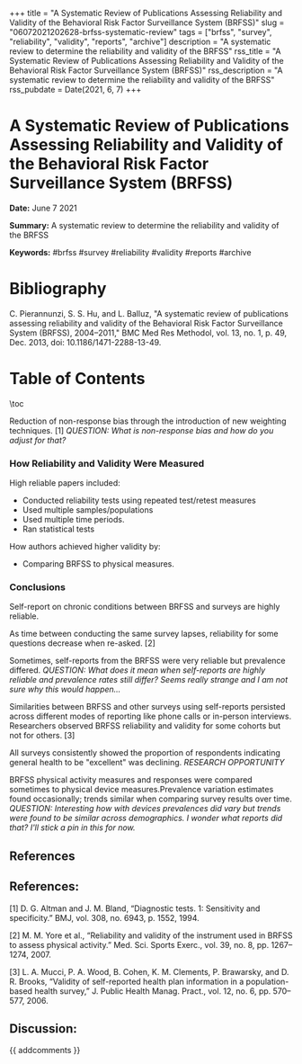 +++
title = "A Systematic Review of Publications Assessing Reliability and Validity of the Behavioral Risk Factor Surveillance System (BRFSS)"
slug = "06072021202628-brfss-systematic-review"
tags = ["brfss", "survey", "reliability", "validity", "reports", "archive"]
description = "A systematic review to determine the reliability and validity of the BRFSS"
rss_title = "A Systematic Review of Publications Assessing Reliability and Validity of the Behavioral Risk Factor Surveillance System (BRFSS)"
rss_description = "A systematic review to determine the reliability and validity of the BRFSS"
rss_pubdate = Date(2021, 6, 7)
+++



A Systematic Review of Publications Assessing Reliability and Validity of the Behavioral Risk Factor Surveillance System (BRFSS)
=========

**Date:** June 7 2021

**Summary:** A systematic review to determine the reliability and validity of the BRFSS

**Keywords:** #brfss #survey #reliability #validity #reports #archive

Bibliography
==========

C. Pierannunzi, S. S. Hu, and L. Balluz, "A systematic review of publications assessing reliability and validity of the Behavioral Risk Factor Surveillance System (BRFSS), 2004–2011," BMC Med Res Methodol, vol. 13, no. 1, p. 49, Dec. 2013, doi: 10.1186/1471-2288-13-49.

Table of Contents
=========

\toc

Reduction of non-response bias through the introduction of new weighting techniques. [1] *QUESTION: What is non-response bias and how do you adjust for that?*

### How Reliability and Validity Were Measured

High reliable papers included:

  * Conducted reliability tests using repeated test/retest measures
  * Used multiple samples/populations
  * Used multiple time periods.
  * Ran statistical tests

How authors achieved higher validity by:

  * Comparing BRFSS to physical measures.

### Conclusions

Self-report on chronic conditions between BRFSS and surveys are highly reliable.

As time between conducting the same survey lapses, reliability for some questions decrease when re-asked. [2]

Sometimes, self-reports from the BRFSS were very reliable but prevalence differed. *QUESTION: What does it mean when self-reports are highly reliable and prevalence rates still differ? Seems really strange and I am not sure why this would happen...*

Similarities between BRFSS and other surveys using self-reports persisted across different modes of reporting like phone calls or in-person interviews. Researchers observed BRFSS reliability and validity for some cohorts but not for others. [3]

All surveys consistently showed the proportion of respondents indicating general health to be "excellent" was declining. *RESEARCH OPPORTUNITY*

BRFSS physical activity measures and responses were compared sometimes to physical device measures.Prevalence variation estimates found occasionally; trends similar when comparing survey results over time. *QUESTION: Interesting how with devices prevalences did vary but trends were found to be similar across demographics. I wonder what reports did that? I'll stick a pin in this for now.*

## References

## References:

[1] D. G. Altman and J. M. Bland, “Diagnostic tests. 1: Sensitivity and specificity.” BMJ, vol. 308, no. 6943, p. 1552, 1994.

[2] M. M. Yore et al., “Reliability and validity of the instrument used in BRFSS to assess physical activity.” Med. Sci. Sports Exerc., vol. 39, no. 8, pp. 1267–1274, 2007.

[3] L. A. Mucci, P. A. Wood, B. Cohen, K. M. Clements, P. Brawarsky, and D. R. Brooks, “Validity of self-reported health plan information in a population-based health survey,” J. Public Health Manag. Pract., vol. 12, no. 6, pp. 570–577, 2006.
## Discussion: 

{{ addcomments }}
